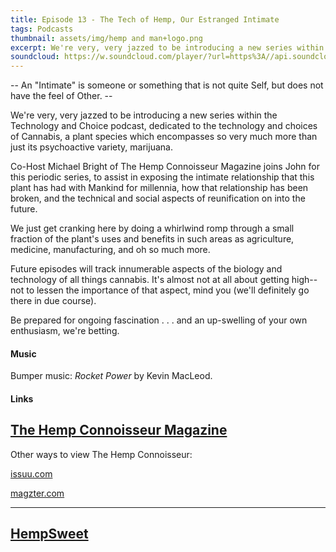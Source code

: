 ```yaml
---
title: Episode 13 - The Tech of Hemp, Our Estranged Intimate
tags: Podcasts
thumbnail: assets/img/hemp and man+logo.png
excerpt: We're very, very jazzed to be introducing a new series within the Technology and Choice podcast, dedicated to the technology and choices of Cannabis, a plant species which encompasses so very much more than just its psychoactive variety, marijuana.
soundcloud: https://w.soundcloud.com/player/?url=https%3A//api.soundcloud.com/tracks/307650222
---
```


-- An "Intimate" is someone or something that is not quite Self, but does not have the feel of Other. --

We're very, very jazzed to be introducing a new series within the Technology and Choice podcast, dedicated to the technology and choices of Cannabis, a plant species which encompasses so very much more than just its psychoactive variety, marijuana.

Co-Host Michael Bright of The Hemp Connoisseur Magazine joins John for this periodic series, to assist in exposing the intimate relationship that this plant has had with Mankind for millennia, how that relationship has been broken, and the technical and social aspects of reunification on into the future.

We just get cranking here by doing a whirlwind romp through a small fraction of the  plant's uses and benefits in such areas as agriculture, medicine, manufacturing, and oh so much more.

Future episodes will track innumerable aspects of the biology and technology of all things cannabis. It's almost not at all about getting high--not to lessen the importance of that aspect, mind you (we'll definitely go there in due course).

Be prepared for ongoing fascination . . . and an up-swelling of your own enthusiasm, we're betting.

#### Music

Bumper music: *Rocket Power* by Kevin MacLeod.

#### Links

[The Hemp Connoisseur Magazine](thcmag.com)
--------------

Other ways to view The Hemp Connoisseur:

[issuu.com](http://issuu.com)

[magzter.com](http://www.magzter.com)

-------

[HempSweet](http://www.hempsweet.net)
------------------

